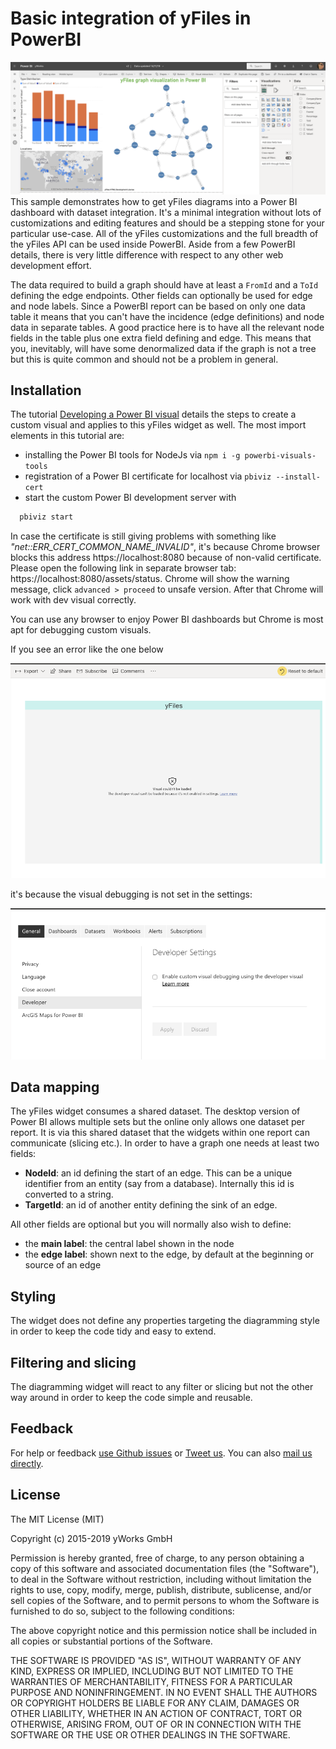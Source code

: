 # Basic integration of yFiles in PowerBI

![](./assets/SampleDashboard.png)
This sample demonstrates how to get yFiles diagrams into a Power BI dashboard with dataset integration. It's a minimal integration without lots of customizations and editing features and should be a stepping stone for your particular use-case. All of the yFiles customizations and the full breadth of the yFiles API can be used inside PowerBI. Aside from a few PowerBI details, there is very little difference with respect to any other web development effort.  

The data required to build a graph should have at least a `FromId` and a `ToId` defining the edge endpoints. Other fields can optionally be used for edge and node labels. Since a PowerBI report can be based on only one data table it means that you can't have the incidence (edge definitions) and node data in separate tables. A good practice here is to have all the relevant node fields in the table plus one extra field defining and edge. This means that you, inevitably, will have some denormalized data if the graph is not a tree but this is quite common and should not be a problem in general.

## Installation

The tutorial [Developing a Power BI visual](https://docs.microsoft.com/en-us/power-bi/developer/custom-visual-develop-tutorial) details the steps to create a custom visual and applies to this yFiles widget as well.
The most import elements in this tutorial are:

- installing the Power BI tools for NodeJs via `npm i -g powerbi-visuals-tools`
- registration of a Power BI certificate for localhost via `pbiviz --install-cert`
- start the custom Power BI development server with
```bash
  pbiviz start
```

In case the certificate is still giving problems with something like *"net::ERR_CERT_COMMON_NAME_INVALID"*, it's because Chrome browser blocks this address https://localhost:8080 because of non-valid certificate.
Please open the following link in separate browser tab: https://localhost:8080/assets/status. Chrome will show the warning message, click `advanced > proceed` to unsafe version. After that Chrome will work with dev visual correctly.

You can use any browser to enjoy Power BI dashboards but Chrome is most apt for debugging custom visuals.

If you see an error like the one below

![](./assets/DeveloperNotEnabledError.png)

it's because the visual debugging is not set in the settings:

![](./assets/DeveloperSettings.png) 

## Data mapping

The yFiles widget consumes a shared dataset. The desktop version of Power BI allows multiple sets but the online only allows one dataset per report. It is via this shared dataset that the widgets within one report can communicate (slicing etc.).
In order to have a graph one needs at least two fields:
- **NodeId**: an id defining the start of an edge. This can be a unique identifier from an entity (say from a database). Internally this id is converted to a string.
- **TargetId**: an id of another entity defining the sink of an edge.

All other fields are optional but you will normally also wish to define:
- the **main label**: the central label shown in the node
- the **edge label**: shown next to the edge, by default at the beginning or source of an edge

## Styling

The widget does not define any properties targeting the diagramming style in order to keep the code tidy and easy to extend. 

## Filtering and slicing

The diagramming widget will react to any filter or slicing but not the other way around in order to keep the code simple and reusable.

## Feedback

For help or feedback [use Github issues](https://github.com/yWorks/graphs-in-power-bi/issues) or [Tweet us](https://twitter.com/yworks). You can also [mail us directly](mailto:contact@yWorks.com).

## License
The MIT License (MIT)

Copyright (c) 2015-2019 yWorks GmbH

Permission is hereby granted, free of charge, to any person obtaining a copy of this software and associated documentation files (the "Software"), to deal in the Software without restriction, including without limitation the rights to use, copy, modify, merge, publish, distribute, sublicense, and/or sell copies of the Software, and to permit persons to whom the Software is furnished to do so, subject to the following conditions:

The above copyright notice and this permission notice shall be included in all copies or substantial portions of the Software.

THE SOFTWARE IS PROVIDED "AS IS", WITHOUT WARRANTY OF ANY KIND, EXPRESS OR IMPLIED, INCLUDING BUT NOT LIMITED TO THE WARRANTIES OF MERCHANTABILITY, FITNESS FOR A PARTICULAR PURPOSE AND NONINFRINGEMENT. IN NO EVENT SHALL THE AUTHORS OR COPYRIGHT HOLDERS BE LIABLE FOR ANY CLAIM, DAMAGES OR OTHER LIABILITY, WHETHER IN AN ACTION OF CONTRACT, TORT OR OTHERWISE, ARISING FROM, OUT OF OR IN CONNECTION WITH THE SOFTWARE OR THE USE OR OTHER DEALINGS IN THE SOFTWARE.
